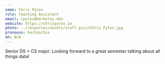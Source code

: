 ```yaml
---
name: Chris Pyles
role: Teaching Assistant
email: cpyles@berkeley.edu
website: https://chrispyles.io
photo: ../resources/assets/staff_pics/Chris_Pyles.jpg
pronouns: he/him/his
oh: N/A
---
```


Senior DS + CS major. Looking forward to a great semester talking about all things data!
